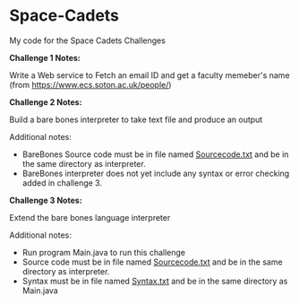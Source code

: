 # Space-Cadets
My code for the Space Cadets Challenges

**Challenge 1 Notes:**

Write a Web service to Fetch an email ID and get a faculty memeber's name (from https://www.ecs.soton.ac.uk/people/)


**Challenge 2 Notes:**

Build a bare bones interpreter to take text file and produce an output

Additional notes:
 - BareBones Source code must be in file named [Sourcecode.txt](https://github.com/OlivandoGit/Space-Cadets/blob/master/Challenge2/Sourcecode.txt) and be in the same directory as interpreter.
 - BareBones interpreter does not yet include any syntax or error checking added in challenge 3.

**Challenge 3 Notes:**

Extend the bare bones language interpreter

Additional notes:
 - Run program Main.java to run this challenge
 - Source code must be in file named [Sourcecode.txt](https://github.com/OlivandoGit/Space-Cadets/blob/master/Challenge3/Sourcecode.txt) and be in the same directory as interpreter.
 - Syntax must be in file named [Syntax.txt](https://github.com/OlivandoGit/Space-Cadets/blob/master/Challenge3/Syntax.txt) and be in the same directory as Main.java
